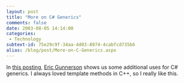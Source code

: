 ```yaml
---
layout: post
title: "More on C# Generics"
comments: false
date: 2003-08-05 14:14:00
categories:
 - Technology
subtext-id: 75e29c9f-34aa-4d03-8974-4cabfcd735b6
alias: /blog/post/More-on-C-Generics.aspx
---
```



In [this posting](http://blogs.gotdotnet.com/EricGu/permalink.aspx/34fdab80-390a-494f-9844-d3c674a362f7), [Eric Gunnerson](http://blogs.gotdotnet.com/EricGu/) shows us some additional uses for C# generics. I always loved template methods in C++, so I really like this. 
